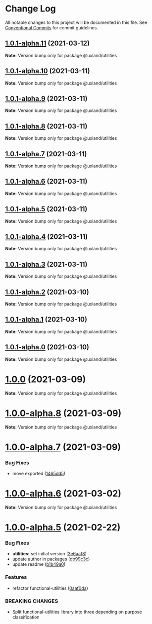 # Change Log

All notable changes to this project will be documented in this file.
See [Conventional Commits](https://conventionalcommits.org) for commit guidelines.

## [1.0.1-alpha.11](https://github.com/uxland/uxland/compare/@uxland/utilities@1.0.1-alpha.10...@uxland/utilities@1.0.1-alpha.11) (2021-03-12)

**Note:** Version bump only for package @uxland/utilities





## [1.0.1-alpha.10](https://github.com/uxland/uxland/compare/@uxland/utilities@1.0.1-alpha.9...@uxland/utilities@1.0.1-alpha.10) (2021-03-11)

**Note:** Version bump only for package @uxland/utilities





## [1.0.1-alpha.9](https://github.com/uxland/uxland/compare/@uxland/utilities@1.0.1-alpha.8...@uxland/utilities@1.0.1-alpha.9) (2021-03-11)

**Note:** Version bump only for package @uxland/utilities





## [1.0.1-alpha.8](https://github.com/uxland/uxland/compare/@uxland/utilities@1.0.1-alpha.7...@uxland/utilities@1.0.1-alpha.8) (2021-03-11)

**Note:** Version bump only for package @uxland/utilities





## [1.0.1-alpha.7](https://github.com/uxland/uxland/compare/@uxland/utilities@1.0.1-alpha.6...@uxland/utilities@1.0.1-alpha.7) (2021-03-11)

**Note:** Version bump only for package @uxland/utilities





## [1.0.1-alpha.6](https://github.com/uxland/uxland/compare/@uxland/utilities@1.0.1-alpha.5...@uxland/utilities@1.0.1-alpha.6) (2021-03-11)

**Note:** Version bump only for package @uxland/utilities





## [1.0.1-alpha.5](https://github.com/uxland/uxland/compare/@uxland/utilities@1.0.1-alpha.4...@uxland/utilities@1.0.1-alpha.5) (2021-03-11)

**Note:** Version bump only for package @uxland/utilities





## [1.0.1-alpha.4](https://github.com/uxland/uxland/compare/@uxland/utilities@1.0.1-alpha.3...@uxland/utilities@1.0.1-alpha.4) (2021-03-11)

**Note:** Version bump only for package @uxland/utilities





## [1.0.1-alpha.3](https://github.com/uxland/uxland/compare/@uxland/utilities@1.0.1-alpha.2...@uxland/utilities@1.0.1-alpha.3) (2021-03-11)

**Note:** Version bump only for package @uxland/utilities





## [1.0.1-alpha.2](https://github.com/uxland/uxland/compare/@uxland/utilities@1.0.1-alpha.1...@uxland/utilities@1.0.1-alpha.2) (2021-03-10)

**Note:** Version bump only for package @uxland/utilities





## [1.0.1-alpha.1](https://github.com/uxland/uxland/compare/@uxland/utilities@1.0.1-alpha.0...@uxland/utilities@1.0.1-alpha.1) (2021-03-10)

**Note:** Version bump only for package @uxland/utilities





## [1.0.1-alpha.0](https://github.com/uxland/uxland/compare/@uxland/utilities@1.0.0...@uxland/utilities@1.0.1-alpha.0) (2021-03-10)

**Note:** Version bump only for package @uxland/utilities





# [1.0.0](https://github.com/uxland/uxland/compare/@uxland/utilities@1.0.0-alpha.8...@uxland/utilities@1.0.0) (2021-03-09)

**Note:** Version bump only for package @uxland/utilities





# [1.0.0-alpha.8](https://github.com/uxland/uxland/compare/@uxland/utilities@1.0.0-alpha.7...@uxland/utilities@1.0.0-alpha.8) (2021-03-09)

**Note:** Version bump only for package @uxland/utilities





# [1.0.0-alpha.7](https://github.com/uxland/uxland/compare/@uxland/utilities@1.0.0-alpha.6...@uxland/utilities@1.0.0-alpha.7) (2021-03-09)


### Bug Fixes

* move exported ([1465dd5](https://github.com/uxland/uxland/commit/1465dd5e80d5c6b1cb34a3ed5c46800ca7790304))





# [1.0.0-alpha.6](https://github.com/uxland/uxland/compare/@uxland/utilities@1.0.0-alpha.5...@uxland/utilities@1.0.0-alpha.6) (2021-03-02)

**Note:** Version bump only for package @uxland/utilities





# [1.0.0-alpha.5](https://github.com/uxland/uxland/compare/@uxland/utilities@1.0.0-alpha.4...@uxland/utilities@1.0.0-alpha.5) (2021-02-22)


### Bug Fixes

* **utilities:** set initial version ([3e6aaf8](https://github.com/uxland/uxland/commit/3e6aaf8f2a4b47545f157686ea4ebb2163019e25))
* update author in packages ([db99c3c](https://github.com/uxland/uxland/commit/db99c3c8c54fd0d62dfb0d7894e0e8b0962751b0))
* update readme ([b1b49a0](https://github.com/uxland/uxland/commit/b1b49a06feaa531d7163f958e898d188e972c77c))


### Features

* refactor functional-utilities ([0aaf0da](https://github.com/uxland/uxland/commit/0aaf0da5d1804f9e7892dc04c63ab2bb57f9f3f9))


### BREAKING CHANGES

* Split functional-utilities library into three depending on purpose classification
